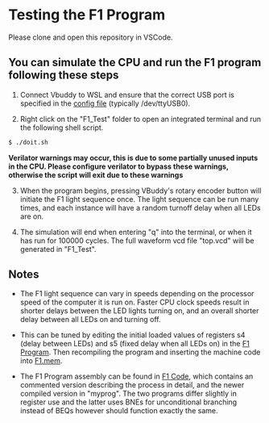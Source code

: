 # Testing the F1 Program

Please clone and open this repository in VSCode. 

## You can simulate the CPU and run the F1 program following these steps

1. Connect Vbuddy to WSL and ensure that the correct USB port is specified in the [config file](vbuddy.cfg) (typically /dev/ttyUSB0).

2. Right click on the "F1_Test" folder to open an integrated terminal and run the following shell script.

```bash
$ ./doit.sh
```

**Verilator warnings may occur, this is due to some partially unused inputs in the CPU. Please configure verilator to bypass these warnings, otherwise the script will exit due to these warnings**

3. When the program begins, pressing VBuddy's rotary encoder button will initiate the F1 light sequence once. The light sequence can be run many times, and each instance will have a random turnoff delay when all LEDs are on. 

4. The simulation will end when entering "q" into the terminal, or when it has run for 100000 cycles. The full waveform vcd file "top.vcd" will be generated in "F1_Test".

## Notes

- The F1 light sequence can vary in speeds depending on the processor speed of the computer it is run on. Faster CPU clock speeds result in shorter delays between the LED lights turning on, and an overall shorter delay between all LEDs on and turning off. 

- This can be tuned by editing the initial loaded values of registers s4 (delay between LEDs) and s5 (fixed delay when all LEDs on) in the [F1 Program](<../Legacy Components/F1 Code/myprog/F1ProgramTest.s>). Then recompiling the program and inserting the machine code into [F1.mem](F1.mem).

- The F1 Program assembly can be found in [F1 Code](<../Legacy Components/F1 Code>), which contains an commented version describing the process in detail, and the newer compiled version in "myprog". The two programs differ slightly in register use and the latter uses BNEs for unconditional branching instead of BEQs however should function exactly the same. 
